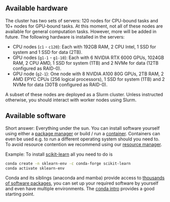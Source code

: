 ## Available hardware

The cluster has two sets of servers: 120 nodes for CPU-bound tasks and 10+ nodes for GPU-bound tasks. At this moment, not all of these nodes are available for general computation tasks. However, more will be added in future. The following hardware is installed in the servers:

- CPU nodes (`c1` - `c120`): Each with 192GB RAM, 2 CPU Intel, 1 SSD for system and 1 SSD for data (2TB).
- GPU nodes (`g1-1` - `g1-10`): Each with 6 NVIDIA RTX 6000 GPUs, 1024GB RAM, 2 CPU AMD, 1 SSD for system (1TB) and 2 NVMe for data (12TB configured as RAID-0).
- GPU node (`g2-1`): One node with 8 NVIDIA A100 80G GPUs, 2TB RAM, 2 AMD EPYC CPUs (256 logical processors), 1 SSD for system (1TB) and 2 NVMe for data (30TB configured as RAID-0).

A subset of these nodes are deployed as a Slurm cluster. Unless instructed otherwise, you should interact with worker nodes using Slurm.

## Available software

Short answer: Everything under the sun. You can install software yourself using either a [package manager](conda.pm) or build / run a
[container](apptainer.md). Containers can even be used e.g. to run a different operating system should you need to.
To avoid resource contention we recommend using our [resource manager](slurm.md).

Example: To install [scikit-learn](https://scikit-learn.org/stable/install.html) all you need to do is

```sh
conda create -n sklearn-env -c conda-forge scikit-learn
conda activate sklearn-env
```

Conda and its siblings (anaconda and mamba) provide access to [thousands of software packages](https://conda-forge.org/feedstock-outputs/), you can
set up your required software by yourself and even have multiple environments. 
The [conda intro](conda.md) provides a good starting point.
